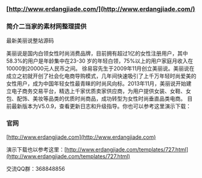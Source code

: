 ### [http://www.erdangjiade.com/](http://www.erdangjiade.com/)


### 简介二当家的素材网整理提供

最新美丽说整站源码

美丽说是国内白领女性时尚消费品牌，目前拥有超过1亿的女性注册用户，其中58.3%的用户是年龄集中在23-30 岁的年轻白领，75%以上的用户家庭月收入在10000到20000元人民币之间。
徐易容先生于2009年11月创立美丽说。美丽说在成立之初就开创了社会化电商导购模式，几年间快速吸引了上千万年轻时尚爱美的女性用户，成为中国年轻女性最青睐的时尚风向标。2013年11月，美丽说开始建立电子商务交易平台，精选上千家优质卖家供应商，为用户提供女装、女鞋、女包、配饰、美妆等品类的优质时尚商品，成功转型为女性时尚垂直品类电商。
目前最新版本为V5.0.9，查看更新日志和升级指导。你也可以参考这里演示下载：


### 官网


[http://www.erdangjiade.com](http://www.erdangjiade.com)

演示下载也以参考这里：[http://www.erdangjiade.com/templates/727.html](http://www.erdangjiade.com/templates/727.html)

交流QQ群：368848856
